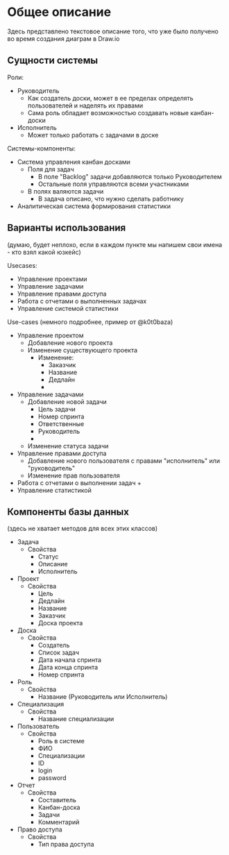 # Общее описание
Здесь представлено текстовое описание того, что уже было получено во время создания диаграм в Draw.io

## Сущности системы

Роли:
+ Руководитель
	+ Как создатель доски, может в ее пределах определять пользователей и наделять их правами
	+ Сама роль обладает возможностью создавать новые канбан-доски
+ Исполнитель
	+ Может только работать с задачами в доске


Системы-компоненты:
+ Система управления канбан досками
	+ Поля для задач
		+ В поле "Backlog" задачи добавляются только Руководителем
		+ Остальные поля управляются всеми участниками
	+ В полях валяются задачи
		+ В задача описано, что нужно сделать работнику
+ Аналитическая система формирования статистики


## Варианты использования
(думаю, будет неплохо, если в каждом пункте мы напишем свои имена - кто взял какой юзкейс)

Usecases:
+ Управление проектами
+ Управление задачами
+ Управление правами доступа
+ Работа с отчетами о выполненных задачах
+ Управление системой статистики


Use-cases (немного подробнее, пример от @k0t0baza)
+ Управление проектом
	+ Добавление нового проекта
	+ Изменение существующего проекта
		+ Изменение:
			+ Заказчик
			+ Название
			+ Дедлайн
			+ 
+ Управление задачами
	+ Добавление новой задачи
		+ Цель задачи
		+ Номер спринта
		+ Ответственные
		+ Руководитель
		+ 
	+ Изменение статуса задачи
+ Управление правами доступа
	+ Добавление нового пользователя с правами "исполнитель" или "руководитель"
	+ Изменение прав пользователя
+ Работа с отчетами о выполнении задач
	+ 
+ Управление статистикой 



## Компоненты базы данных
(здесь не хватает методов для всех этих классов)


+ Задача
	+ Свойства
		+ Статус
		+ Описание
		+ Исполнитель
+ Проект
	+ Свойства
		+ Цель
		+ Дедлайн
		+ Название
		+ Заказчик
		+ Доска проекта
+ Доска
	+ Свойства
		+ Создатель 
		+ Список задач
		+ Дата начала спринта
		+ Дата конца спринта
		+ Номер спринта
+ Роль
	+ Свойства
		+ Название (Руководитель или Исполнитель)
+ Специализация
	+ Свойства
		+ Название специализации
+ Пользователь
	+ Свойства
		+ Роль в системе
		+ ФИО
		+ Специализации
		+ ID
		+ login
		+ password
+ Отчет
	+ Свойства
		+ Составитель
		+ Канбан-доска
		+ Задачи
		+ Комментарий 
+ Право доступа
	+ Свойства
		+ Тип права доступа




